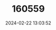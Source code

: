 ---
title: "160559"
category: "Charaxes alpinus"
draft: false
date: 2024-02-22 13:03:52
languages:
  English: ["Montane Charaxes"]
---